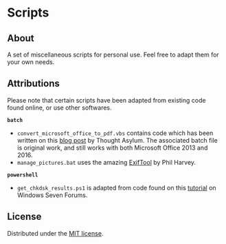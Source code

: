 # Scripts

## About

A set of miscellaneous scripts for personal use. Feel free to adapt them for your own needs.

## Attributions

Please note that certain scripts have been adapted from existing code found online, or use other softwares.

**`batch`**
 - `convert_microsoft_office_to_pdf.vbs` contains code which has been written on this [blog post](http://www.thoughtasylum.com/blog/2012/12/20/vbscript-to-convert-microsoft-office-files-word-excel-powerp.html) by Thought Asylum.  The associated batch file is original work, and still works with both Microsoft Office 2013 and 2016.
 - `manage_pictures.bat` uses the amazing [ExifTool](https://www.sno.phy.queensu.ca/~phil/exiftool/) by Phil Harvey.

**`powershell`**

 - `get_chkdsk_results.ps1` is adapted from code found on this [tutorial](https://www.sevenforums.com/tutorials/96938-check-disk-chkdsk-read-event-viewer-log.html) on Windows Seven Forums.

## License

Distributed under the [MIT license](http://opensource.org/licenses/MIT).